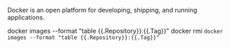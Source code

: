 Docker is an open platform for developing, shipping, and running applications. 

docker images --format "table {{.Repository}}:{{.Tag}}"
docker rmi `docker images --format "table {{.Repository}}:{{.Tag}}"`
